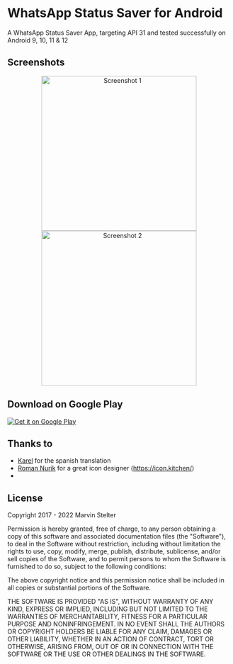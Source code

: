 # WhatsApp Status Saver for Android
A WhatsApp Status Saver App, targeting API 31 and tested successfully on Android 9, 10, 11 &amp; 12

## Screenshots

<p align="center">
  <img src="https://api.citroncode.com/shared/statussaver_1.jpg" width="350" alt="Screenshot 1">
  <img src="https://api.citroncode.com/shared/statussaver_2.jpg" width="350" alt="Screenshot 2">
</p>

## Download on Google Play

<a href='https://play.google.com/store/apps/details?id=com.citroncode.statussaver&gl=DE&pcampaignid=pcampaignidMKT-Other-global-all-co-prtnr-py-PartBadge-Mar2515-1'><img alt='Get it on Google Play' src='https://play.google.com/intl/en_us/badges/static/images/badges/en_badge_web_generic.png'/></a>

## Thanks to

- [Karel](https://github.com/karelantonio) for the spanish translation 
- [Roman Nurik](https://twitter.com/romannurik) for a great icon designer (https://icon.kitchen/)
- 
## License

Copyright 2017 - 2022 Marvin Stelter

Permission is hereby granted, free of charge, to any person obtaining a copy of this software and associated documentation files (the "Software"), to deal in the Software without restriction, including without limitation the rights to use, copy, modify, merge, publish, distribute, sublicense, and/or sell copies of the Software, and to permit persons to whom the Software is furnished to do so, subject to the following conditions:

The above copyright notice and this permission notice shall be included in all copies or substantial portions of the Software.

THE SOFTWARE IS PROVIDED "AS IS", WITHOUT WARRANTY OF ANY KIND, EXPRESS OR IMPLIED, INCLUDING BUT NOT LIMITED TO THE WARRANTIES OF MERCHANTABILITY, FITNESS FOR A PARTICULAR PURPOSE AND NONINFRINGEMENT. IN NO EVENT SHALL THE AUTHORS OR COPYRIGHT HOLDERS BE LIABLE FOR ANY CLAIM, DAMAGES OR OTHER LIABILITY, WHETHER IN AN ACTION OF CONTRACT, TORT OR OTHERWISE, ARISING FROM, OUT OF OR IN CONNECTION WITH THE SOFTWARE OR THE USE OR OTHER DEALINGS IN THE SOFTWARE.
